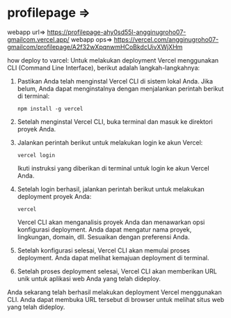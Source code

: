 # profilepage =>
webapp url=> https://profilepage-ahy0sd55l-angginugroho07-gmailcom.vercel.app/
webapp ops=> https://vercel.com/angginugroho07-gmailcom/profilepage/A2f32wXpqnwmHCoBkdcUivXWjXHm


how deploy to varcel:
Untuk melakukan deployment Vercel menggunakan CLI (Command Line Interface), berikut adalah langkah-langkahnya:

1. Pastikan Anda telah menginstal Vercel CLI di sistem lokal Anda. Jika belum, Anda dapat menginstalnya dengan menjalankan perintah berikut di terminal:

   ```
   npm install -g vercel
   ```

2. Setelah menginstal Vercel CLI, buka terminal dan masuk ke direktori proyek Anda.

3. Jalankan perintah berikut untuk melakukan login ke akun Vercel:

   ```
   vercel login
   ```

   Ikuti instruksi yang diberikan di terminal untuk login ke akun Vercel Anda.

4. Setelah login berhasil, jalankan perintah berikut untuk melakukan deployment proyek Anda:

   ```
   vercel
   ```

   Vercel CLI akan menganalisis proyek Anda dan menawarkan opsi konfigurasi deployment. Anda dapat mengatur nama proyek, lingkungan, domain, dll. Sesuaikan dengan preferensi Anda.

5. Setelah konfigurasi selesai, Vercel CLI akan memulai proses deployment. Anda dapat melihat kemajuan deployment di terminal.

6. Setelah proses deployment selesai, Vercel CLI akan memberikan URL unik untuk aplikasi web Anda yang telah dideploy.

Anda sekarang telah berhasil melakukan deployment Vercel menggunakan CLI. Anda dapat membuka URL tersebut di browser untuk melihat situs web yang telah dideploy.